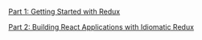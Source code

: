 
[Part 1: Getting Started with Redux](https://egghead.io/series/getting-started-with-redux)

[Part 2: Building React Applications with Idiomatic Redux](https://egghead.io/courses/building-react-applications-with-idiomatic-redux)